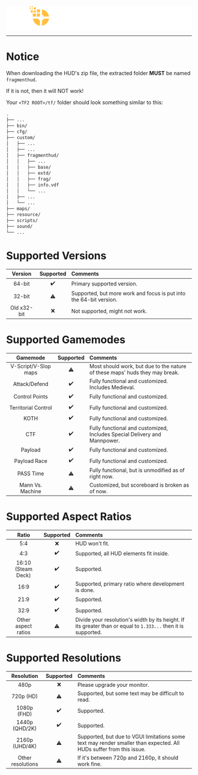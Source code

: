 ![logo](./assets/logo.png)

---

# Notice
When downloading the HUD's zip file, the extracted folder **MUST** be named `fragmenthud`.

If it is not, then it will NOT work!

Your `<TF2 ROOT>/tf/` folder should look something similar to this:

```
.
├── ...
├── bin/
├── cfg/
├── custom/
│   ├── ...
│   ├── ...
│   ├── fragmenthud/
│   │   ├── ...
│   │   ├── base/
│   │   ├── extd/
│   │   ├── frag/
│   │   ├── info.vdf
│   │   └── ...
│   ├── ...
│   └── ...
├── maps/
├── resource/
├── scripts/
├── sound/
└── ...
```

# Supported Versions
|Version|Supported|Comments|
|:-:|:-:|:--|
|64-bit|✔️|Primary supported version.|
|32-bit|⚠️|Supported, but more work and focus is put into the 64-bit version.|
|Old x32-bit|❌|Not supported, might not work.|

# Supported Gamemodes
|Gamemode|Supported|Comments|
|:-:|:-:|:--|
|V-Script/V-Slop maps|⚠️|Most should work, but due to the nature of these maps' huds they may break.|
|Attack/Defend|✔️|Fully functional and customized. Includes Medieval.|
|Control Points|✔️|Fully functional and customized.|
|Territorial Control|✔️|Fully functional and customized.|
|KOTH|✔️|Fully functional and customized.|
|CTF|✔️|Fully functional and customized, Includes Special Delivery and Mannpower.|
|Payload|✔️|Fully functional and customized.|
|Payload Race|✔️|Fully functional and customized.|
|PASS Time|⚠️|Fully functional, but is unmodified as of right now.|
|Mann Vs. Machine|⚠️|Customized, but scoreboard is broken as of now.|

# Supported Aspect Ratios
|Ratio|Supported|Comments|
|:-:|:-:|:--|
|5:4|❌|HUD won't fit.|
|4:3|✔️|Supported, all HUD elements fit inside.|
|16:10 (Steam Deck)|✔️|Supported.|
|16:9|✔️|Supported, primary ratio where development is done.|
|21:9|✔️|Supported.|
|32:9|✔️|Supported.|
|Other aspect ratios|⚠️|Divide your resolution's width by its height. If its greater than or equal to `1.333...` then it is supported.|

# Supported Resolutions
|Resolution|Supported|Comments|
|:-:|:-:|:--|
|480p|❌|Please upgrade your monitor.|
|720p (HD)|⚠️|Supported, but some text may be difficult to read.|
|1080p (FHD)|✔️|Supported.|
|1440p (QHD/2K)|✔️|Supported.|
|2160p (UHD/4K)|⚠️|Supported, but due to VGUI limitations some text may render smaller than expected. All HUDs suffer from this issue.|
|Other resolutions|⚠️|If it's between 720p and 2160p, it should work fine.|